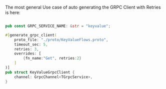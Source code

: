The most general Use case of auto generating the GRPC Client with Retries is here:

```rust

pub const GRPC_SERVICE_NAME: &str = "keyvalue";

#[generate_grpc_client(
    proto_file: "./proto/KeyValueFlows.proto",
    timeout_sec: 5,
    retries: 3,
    overrides: [
        {fn_name:"Get", retries:2}
    ]
)]
pub struct KeyValueGrpcClient {
    channel: GrpcChannel<TGrpcService>,
}

```